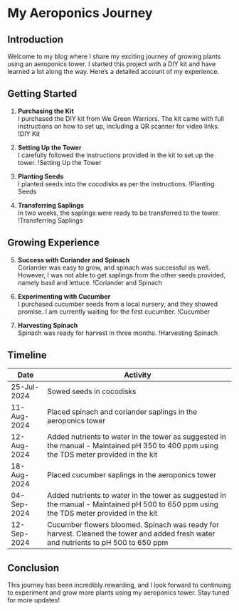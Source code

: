 # My Aeroponics Journey

## Introduction
Welcome to my blog where I share my exciting journey of growing plants using an aeroponics tower. I started this project with a DIY kit and have learned a lot along the way. Here’s a detailed account of my experience.

## Getting Started
1. **Purchasing the Kit**  
   I purchased the DIY kit from We Green Warriors. The kit came with full instructions on how to set up, including a QR scanner for video links.
   !DIY Kit

2. **Setting Up the Tower**  
   I carefully followed the instructions provided in the kit to set up the tower.
   !Setting Up the Tower

3. **Planting Seeds**  
   I planted seeds into the cocodisks as per the instructions.
   !Planting Seeds

4. **Transferring Saplings**  
   In two weeks, the saplings were ready to be transferred to the tower.
   !Transferring Saplings

## Growing Experience
5. **Success with Coriander and Spinach**  
   Coriander was easy to grow, and spinach was successful as well. However, I was not able to get saplings from the other seeds provided, namely basil and lettuce.
   !Coriander and Spinach

6. **Experimenting with Cucumber**  
   I purchased cucumber seeds from a local nursery, and they showed promise. I am currently waiting for the first cucumber.
   !Cucumber

7. **Harvesting Spinach**  
   Spinach was ready for harvest in three months.
   !Harvesting Spinach

## Timeline
| Date         | Activity                                                                                      |
|--------------|-----------------------------------------------------------------------------------------------|
| 25-Jul-2024  | Sowed seeds in cocodisks                                                                      |
| 11-Aug-2024  | Placed spinach and coriander saplings in the aeroponics tower                                 |
| 12-Aug-2024  | Added nutrients to water in the tower as suggested in the manual - Maintained pH 350 to 400 ppm using the TDS meter provided in the kit |
| 18-Aug-2024  | Placed cucumber saplings in the aeroponics tower                                              |
| 04-Sep-2024  | Added nutrients to water in the tower as suggested in the manual - Maintained pH 500 to 650 ppm using the TDS meter provided in the kit |
| 12-Sep-2024  | Cucumber flowers bloomed. Spinach was ready for harvest. Cleaned the tower and added fresh water and nutrients to pH 500 to 650 ppm |

## Conclusion
This journey has been incredibly rewarding, and I look forward to continuing to experiment and grow more plants using my aeroponics tower. Stay tuned for more updates!
